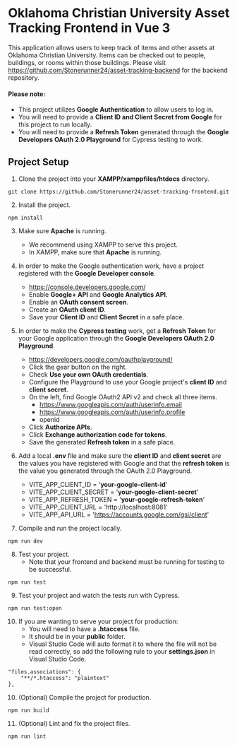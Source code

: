 # Oklahoma Christian University Asset Tracking Frontend in Vue 3

This application allows users to keep track of items and other assets at Oklahoma Christian University. Items can be checked out to people, buildings, or rooms within those buildings. Please visit https://github.com/Stonerunner24/asset-tracking-backend for the backend repository.

#### Please note:

- This project utilizes **Google Authentication** to allow users to log in.
- You will need to provide a **Client ID and Client Secret from Google** for this project to run locally.
- You will need to provide a **Refresh Token** generated through the **Google Developers OAuth 2.0 Playground** for Cypress testing to work.

## Project Setup

1. Clone the project into your **XAMPP/xamppfiles/htdocs** directory.

```
git clone https://github.com/Stonerunner24/asset-tracking-frontend.git
```

2. Install the project.

```
npm install
```

3. Make sure **Apache** is running.

   - We recommend using XAMPP to serve this project.
   - In XAMPP, make sure that **Apache** is running.

4. In order to make the Google authentication work, have a project registered with the **Google Developer console**.

   - https://console.developers.google.com/
   - Enable **Google+ API** and **Google Analytics API**.
   - Enable an **OAuth consent screen**.
   - Create an **OAuth client ID**.
   - Save your **Client ID** and **Client Secret** in a safe place.

5. In order to make the **Cypress testing** work, get a **Refresh Token** for your Google application through the **Google Developers OAuth 2.0 Playground**.

   - https://developers.google.com/oauthplayground/
   - Click the gear button on the right.
   - Check **Use your own OAuth credentials**.
   - Configure the Playground to use your Google project's **client ID** and **client secret**.
   - On the left, find Google OAuth2 API v2 and check all three items.
     - https://www.googleapis.com/auth/userinfo.email
     - https://www.googleapis.com/auth/userinfo.profile
     - openid
   - Click **Authorize APIs**.
   - Click **Exchange authorization code for tokens**.
   - Save the generated **Refresh token** in a safe place.

6. Add a local **.env** file and make sure the **client ID** and **client secret** are the values you have registered with Google and that the **refresh token** is the value you generated through the OAuth 2.0 Playground.

   - VITE_APP_CLIENT_ID = '**your-google-client-id**'
   - VITE_APP_CLIENT_SECRET = '**your-google-client-secret**'
   - VITE_APP_REFRESH_TOKEN = '**your-google-refresh-token**'
   - VITE_APP_CLIENT_URL = 'http://localhost:8081'
   - VITE_APP_API_URL = 'https://accounts.google.com/gsi/client'

7. Compile and run the project locally.

```
npm run dev
```

8. Test your project.
   - Note that your frontend and backend must be running for testing to be successful.

```
npm run test
```

9. Test your project and watch the tests run with Cypress.

```
npm run test:open
```

10. If you are wanting to serve your project for production:
    - You will need to have a **.htaccess** file.
    - It should be in your **public** folder.
    - Visual Studio Code will auto format it to where the file will not be read correctly, so add the following rule to your **settings.json** in Visual Studio Code.

```
"files.associations": {
    "**/*.htaccess": "plaintext"
},
```

10. (Optional) Compile the project for production.

```
npm run build
```

11. (Optional) Lint and fix the project files.

```
npm run lint
```
